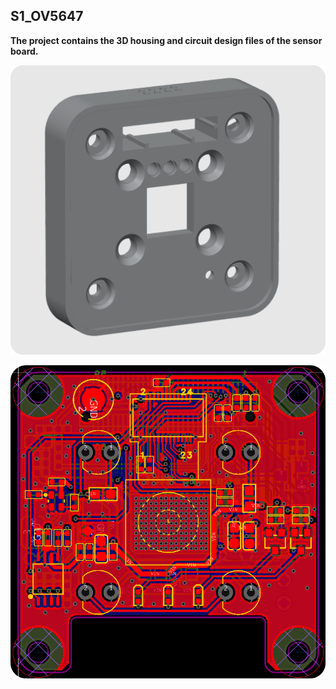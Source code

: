 ## S1_OV5647

**The project contains the 3D housing and circuit design files of the sensor board.**

![image](./static/model.png)

![image](./static/pcb.png)